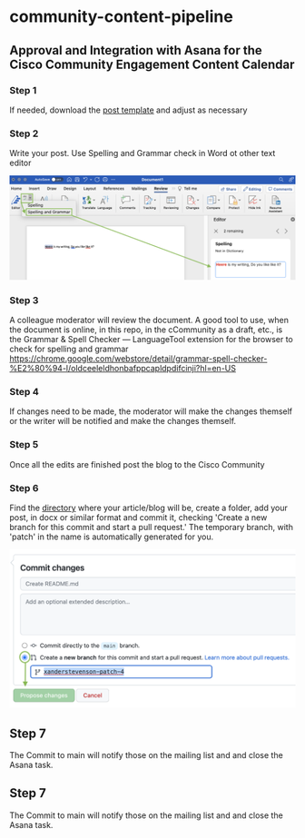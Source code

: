 # community-content-pipeline

## Approval and Integration with Asana for the Cisco Community Engagement Content Calendar


### Step 1

If needed, download the [post template](https://github.com/xanderstevenson/community-content-pipeline/blob/main/community-post-template.docx) and adjust as necessary


### Step 2


Write your post. Use Spelling and Grammar check in Word ot other text editor

<img src="https://github.com/xanderstevenson/community-content-pipeline/blob/main/media/Word-Check.png?raw=true" width=800) />


### Step 3

A colleague moderator will review the document. A good tool to use, when the document is online, in this repo, in the cCommunity as a draft, etc., is the Grammar & Spell Checker — LanguageTool extension for the browser to check for spelling and grammar
https://chrome.google.com/webstore/detail/grammar-spell-checker-%E2%80%94-l/oldceeleldhonbafppcapldpdifcinji?hl=en-US


### Step 4

If changes need to be made, the moderator will make the changes themself or the writer will be notified and make the changes themself. 


### Step 5

Once all the edits are finished post the blog to the Cisco Community


### Step 6

Find the [directory](https://github.com/xanderstevenson/community-content-pipeline/tree/main/developer-hub) where your article/blog will be, create a folder, add your post, in docx or similar format and commit it, checking 'Create a new branch for this commit and start a pull request.' The temporary branch, with 'patch' in the name is automatically generated for you.


<img src="https://github.com/xanderstevenson/community-content-pipeline/blob/main/media/Commit.png?raw=true" width=600) />


## Step 7

The Commit to main will notify those on the mailing list and and close the Asana task.



## Step 7

The Commit to main will notify those on the mailing list and and close the Asana task.




